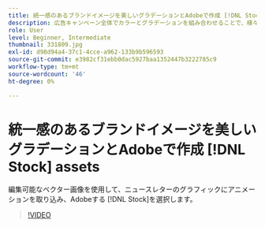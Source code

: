 ```yaml
---
title: 統一感のあるブランドイメージを美しいグラデーションとAdobeで作成 [!DNL Stock] assets
description: 広告キャンペーン全体でカラーとグラデーションを組み合わせることで、様々な画像でブランドの一体感を生み出します
role: User
level: Beginner, Intermediate
thumbnail: 331809.jpg
exl-id: d98d94a4-37c1-4cce-a962-133b9b596593
source-git-commit: e3982cf31ebb0dac5927baa1352447b3222785c9
workflow-type: tm+mt
source-wordcount: '46'
ht-degree: 0%

---
```


# 統一感のあるブランドイメージを美しいグラデーションとAdobeで作成 [!DNL Stock] assets

編集可能なベクター画像を使用して、ニュースレターのグラフィックにアニメーションを取り込み、Adobeする [!DNL Stock]を選択します。

>[!VIDEO](https://video.tv.adobe.com/v/331809?hidetitle=true)
